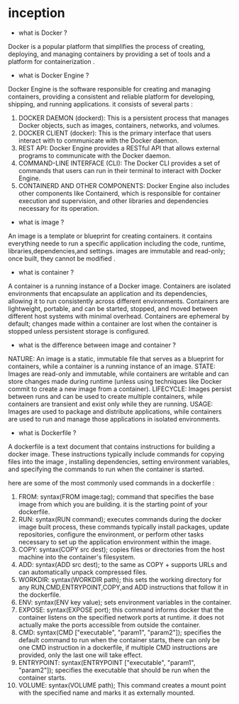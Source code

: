 # inception

- what is Docker ?

Docker is a popular platform that simplifies the process of creating, deploying, and managing containers by providing a set of tools and a platform for containerization .

- what is Docker Engine ?

Docker Engine is the software responsible for creating and managing containers, providing a consistent and reliable platform for developing, shipping, and running applications. it consists of several parts :

1. DOCKER DAEMON (dockerd): This is a persistent process that manages Docker objects, such as images, containers, networks, and volumes.
2. DOCKER CLIENT (docker): This is the primary interface that users interact with to communicate with the Docker daemon.
3. REST API: Docker Engine provides a RESTful API that allows external programs to communicate with the Docker daemon.
4. COMMAND-LINE INTERFACE (CLI): The Docker CLI provides a set of commands that users can run in their terminal to interact with Docker Engine.
5. CONTAINERD AND OTHER COMPONENTS: Docker Engine also includes other components like Containerd, which is responsible for container execution and supervision, and other libraries and dependencies necessary for its operation.

- what is image ?

An image is a template or blueprint for creating containers. it contains everything neede to run a specific application including the code, runtime, libraries,dependencies,and settings. images are immutable and read-only; once built, they cannot be modified .

- what is container ?

A container is a running instance of a Docker image. Containers are isolated environments that encapsulate an application and its dependencies, allowing it to run consistently across different environments. Containers are lightweight, portable, and can be started, stopped, and moved between different host systems with minimal overhead. Containers are ephemeral by default; changes made within a container are lost when the container is stopped unless persistent storage is configured.

- what is the difference between image and container ?

NATURE: An image is a static, immutable file that serves as a blueprint for containers, while a container is a running instance of an image.
STATE: Images are read-only and immutable, while containers are writable and can store changes made during runtime (unless using techniques like Docker commit to create a new image from a container).
LIFECYCLE: Images persist between runs and can be used to create multiple containers, while containers are transient and exist only while they are running.
USAGE: Images are used to package and distribute applications, while containers are used to run and manage those applications in isolated environments.

- what is Dockerfile ?

A dockerfile is a text document that contains instructions for building a docker image. These instructions typically include commands for copying files into the image , installing dependencies, setting environment variables, and specifying the commands to run when the container is started.

here are some of the most commonly used commands in a dockerfile :

1. FROM: syntax(FROM image:tag); command that specifies the base image from which you are building. it is the starting point of your dockerfile.
2. RUN: syntax(RUN command); executes commands during the docker image built process, these commands typically install packages, update repositories, configure the environment, or perform other tasks necessary to set up the application environment within the image.
3. COPY: syntax(COPY src dest); copies files or directories from the host machine into the container's filesystem.
4. ADD: syntax(ADD src dest); to the same as COPY + supports URLs and can automatically unpack compressed files.
5. WORKDIR: syntax(WORKDIR path); this sets the working directory for any RUN,CMD,ENTRYPOINT,COPY,and ADD instructions that follow it in the dockerfile.
6. ENV: syntax(ENV key value); sets environment variables in the container.
7. EXPOSE: syntax(EXPOSE port); this command informs docker that the container listens on the specified network ports at runtime. it does not actually make the ports accessible from outside the container.
8. CMD: syntax(CMD ["executable", "param1", "param2"]); specifies the default command to run when the container starts, there  can only be one CMD instruction in a dockerfile, if multiple CMD instructions are provided, only the last one will take effect.
9. ENTRYPOINT: syntax(ENTRYPOINT ["executable", "param1", "param2"]); specifies the executable that should be run when the container starts.
10. VOLUME: syntax(VOLUME path); This command creates a mount point with the specified name and marks it as externally mounted.